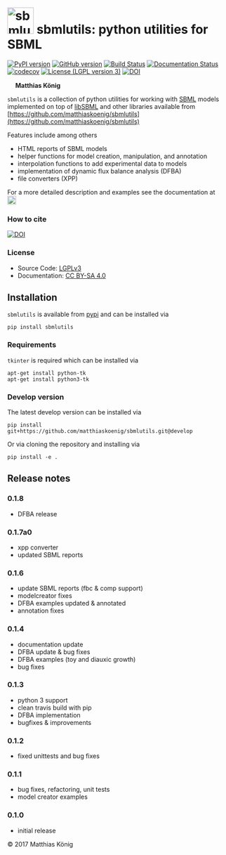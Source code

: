 
<h1><img alt="sbmlutils logo" src="./docs_builder/images/sbmlutils-logo-small.png" height="60" /> sbmlutils: python utilities for SBML</h1>

[![PyPI version](https://badge.fury.io/py/sbmlutils.svg)](https://badge.fury.io/py/sbmlutils)
[![GitHub version](https://badge.fury.io/gh/matthiaskoenig%2Fsbmlutils.svg)](https://badge.fury.io/gh/matthiaskoenig%2Fsbmlutils)
[![Build Status](https://travis-ci.org/matthiaskoenig/sbmlutils.svg?branch=develop)](https://travis-ci.org/matthiaskoenig/sbmlutils)
[![Documentation Status](https://readthedocs.org/projects/sbmlutils/badge/?version=latest)](http://sbmlutils.readthedocs.io/en/latest/)
[![codecov](https://codecov.io/gh/matthiaskoenig/sbmlutils/branch/develop/graph/badge.svg)](https://codecov.io/gh/matthiaskoenig/sbmlutils)
[![License (LGPL version 3)](https://img.shields.io/badge/license-LGPLv3.0-blue.svg?style=flat-square)](http://opensource.org/licenses/LGPL-3.0)
[![DOI](https://zenodo.org/badge/55952847.svg)](https://zenodo.org/badge/latestdoi/55952847)


<b><a href="https://orcid.org/0000-0003-1725-179X" title="orcid id"><img src="./docs_builder/images/orcid.png" height="15"/></a> Matthias König</b>

`sbmlutils` is a collection of python utilities for working with [SBML](http://www.sbml.org) models implemented on top of [libSBML](http://sbml.org/Software/libSBML)
and other libraries available from [https://github.com/matthiaskoenig/sbmlutils](https://github.com/matthiaskoenig/sbmlutils)

Features include among others

* HTML reports of SBML models
* helper functions for model creation, manipulation, and annotation
* interpolation functions to add experimental data to models
* implementation of dynamic flux balance analysis (DFBA)
* file converters (XPP)

For a more detailed description and examples see the documentation at   
<a href="https://sbmlutils.readthedocs.io/en/latest/" alt="sbmlutils logo"><img alt="sbmlutils logo" src="./docs_builder/images/readthedocs-logo.png" height="20" /></a>
  
### How to cite
[![DOI](https://zenodo.org/badge/55952847.svg)](https://zenodo.org/badge/latestdoi/55952847)  

### License
* Source Code: [LGPLv3](http://opensource.org/licenses/LGPL-3.0)
* Documentation: [CC BY-SA 4.0](http://creativecommons.org/licenses/by-sa/4.0/)


## Installation
`sbmlutils` is available from [pypi](https://pypi.python.org/pypi/sbmlutils) and 
can be installed via 
```
pip install sbmlutils
```

### Requirements
`tkinter` is required which can be installed via
```
apt-get install python-tk
apt-get install python3-tk
```

### Develop version
The latest develop version can be installed via
```
pip install git+https://github.com/matthiaskoenig/sbmlutils.git@develop
```
Or via cloning the repository and installing via
```
pip install -e .
```

## Release notes
### 0.1.8
* DFBA release

### 0.1.7a0
* xpp converter
* updated SBML reports


### 0.1.6
* update SBML reports (fbc & comp support)
* modelcreator fixes
* DFBA examples updated & annotated
* annotation fixes

### 0.1.4
* documentation update
* DFBA update & bug fixes
* DFBA examples (toy and diauxic growth)
* bug fixes

### 0.1.3
* python 3 support
* clean travis build with pip
* DFBA implementation
* bugfixes & improvements

### 0.1.2
* fixed unittests and bug fixes

### 0.1.1
* bug fixes, refactoring, unit tests
* model creator examples

### 0.1.0
* initial release


&copy; 2017 Matthias König
